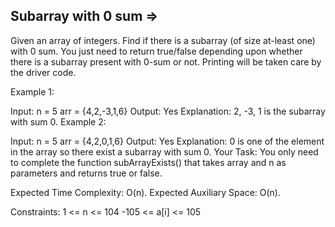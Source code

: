 Subarray with 0 sum  =>
-------------------


Given an array of integers. Find if there is a subarray (of size at-least one) with 0 sum. You just need to return true/false depending upon whether there is a subarray present with 0-sum or not. Printing will be taken care by the driver code.

Example 1:

Input:
n = 5
arr = {4,2,-3,1,6}
Output: 
Yes
Explanation: 
2, -3, 1 is the subarray with sum 0.
Example 2:

Input:
n = 5
arr = {4,2,0,1,6}
Output: 
Yes
Explanation: 
0 is one of the element in the array so there exist a subarray with sum 0.
Your Task:
You only need to complete the function subArrayExists() that takes array and n as parameters and returns true or false.

Expected Time Complexity: O(n).
Expected Auxiliary Space: O(n).

Constraints:
1 <= n <= 104
-105 <= a[i] <= 105

